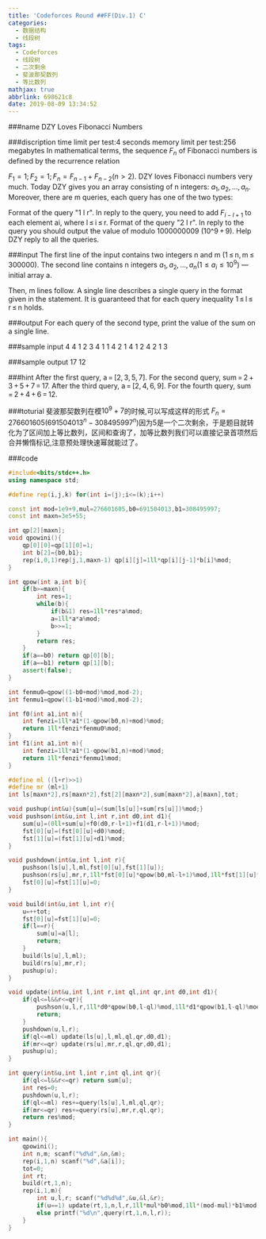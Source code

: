 ```yaml
---
title: 'Codeforces Round ##FF(Div.1) C'
categories:
  - 数据结构
  - 线段树
tags:
  - Codeforces
  - 线段树
  - 二次剩余
  - 斐波那契数列
  - 等比数列
mathjax: true
abbrlink: 698621c8
date: 2019-08-09 13:34:52
---
```


###name
DZY Loves Fibonacci Numbers

###discription
time limit per test:4 seconds
memory limit per test:256 megabytes
In mathematical terms, the sequence $F_n$ of Fibonacci numbers is defined by the recurrence relation

$F_1 = 1; F_2 = 1; F_n = F_{n - 1} + F_{n - 2} (n > 2)$.
DZY loves Fibonacci numbers very much. Today DZY gives you an array consisting of n integers: $a_1, a_2, ..., a_n$. Moreover, there are m queries, each query has one of the two types:

Format of the query "1 l r". In reply to the query, you need to add $F_{i - l + 1}$ to each element ai, where l ≤ i ≤ r.
Format of the query "2 l r". In reply to the query you should output the value of  modulo 1000000009 (10^9 + 9).
Help DZY reply to all the queries.

<!---more-->

###input
The first line of the input contains two integers n and m (1 ≤ n, m ≤ 300000). The second line contains n integers $a_1, a_2, ..., a_n (1 ≤ a_i ≤ 10^9)$ — initial array a.

Then, m lines follow. A single line describes a single query in the format given in the statement. It is guaranteed that for each query inequality 1 ≤ l ≤ r ≤ n holds.

###output
For each query of the second type, print the value of the sum on a single line.

###sample input
4 4
1 2 3 4
1 1 4
2 1 4
1 2 4
2 1 3

###sample output
17
12

###hint
After the first query, a = [2, 3, 5, 7].
For the second query, sum = 2 + 3 + 5 + 7 = 17.
After the third query, a = [2, 4, 6, 9].
For the fourth query, sum = 2 + 4 + 6 = 12.

###toturial
斐波那契数列在模$10^9+7$的时候,可以写成这样的形式 $F_n=276601605(691504013^n − 308495997^n)$因为5是一个二次剩余，于是题目就转化为了区间加上等比数列，区间和查询了，加等比数列我们可以直接记录首项然后合并懒惰标记,注意预处理快速幂就能过了。

###code
```cpp
#include<bits/stdc++.h>
using namespace std;

#define rep(i,j,k) for(int i=(j);i<=(k);i++)

const int mod=1e9+9,mul=276601605,b0=691504013,b1=308495997;
const int maxn=3e5+55;

int qp[2][maxn];
void qpowini(){
    qp[0][0]=qp[1][0]=1;
    int b[2]={b0,b1};
    rep(i,0,1)rep(j,1,maxn-1) qp[i][j]=1ll*qp[i][j-1]*b[i]%mod;
}

int qpow(int a,int b){
    if(b>=maxn){
        int res=1;
        while(b){
            if(b&1) res=1ll*res*a%mod;
            a=1ll*a*a%mod;
            b>>=1;
        }
        return res;
    }
    if(a==b0) return qp[0][b];
    if(a==b1) return qp[1][b];
    assert(false);
}

int fenmu0=qpow((1-b0+mod)%mod,mod-2);
int fenmu1=qpow((1-b1+mod)%mod,mod-2);

int f0(int a1,int n){
    int fenzi=1ll*a1*(1-qpow(b0,n)+mod)%mod;
    return 1ll*fenzi*fenmu0%mod;
}
int f1(int a1,int n){
    int fenzi=1ll*a1*(1-qpow(b1,n)+mod)%mod;
    return 1ll*fenzi*fenmu1%mod;
}

#define ml ((l+r)>>1)
#define mr (ml+1)
int ls[maxn*2],rs[maxn*2],fst[2][maxn*2],sum[maxn*2],a[maxn],tot;

void pushup(int&u){sum[u]=(sum[ls[u]]+sum[rs[u]])%mod;}
void pushson(int&u,int l,int r,int d0,int d1){
    sum[u]=(0ll+sum[u]+f0(d0,r-l+1)+f1(d1,r-l+1))%mod;
    fst[0][u]=(fst[0][u]+d0)%mod;
    fst[1][u]=(fst[1][u]+d1)%mod;
}

void pushdown(int&u,int l,int r){
    pushson(ls[u],l,ml,fst[0][u],fst[1][u]);
    pushson(rs[u],mr,r,1ll*fst[0][u]*qpow(b0,ml-l+1)%mod,1ll*fst[1][u]*qpow(b1,ml-l+1)%mod);
    fst[0][u]=fst[1][u]=0;
}

void build(int&u,int l,int r){
    u=++tot;
    fst[0][u]=fst[1][u]=0;
    if(l==r){
        sum[u]=a[l];
        return;
    }
    build(ls[u],l,ml);
    build(rs[u],mr,r);
    pushup(u);
}

void update(int&u,int l,int r,int ql,int qr,int d0,int d1){
    if(ql<=l&&r<=qr){
        pushson(u,l,r,1ll*d0*qpow(b0,l-ql)%mod,1ll*d1*qpow(b1,l-ql)%mod);
        return;
    }
    pushdown(u,l,r);
    if(ql<=ml) update(ls[u],l,ml,ql,qr,d0,d1);
    if(mr<=qr) update(rs[u],mr,r,ql,qr,d0,d1);
    pushup(u);
}

int query(int&u,int l,int r,int ql,int qr){
    if(ql<=l&&r<=qr) return sum[u];
    int res=0;
    pushdown(u,l,r);
    if(ql<=ml) res+=query(ls[u],l,ml,ql,qr);
    if(mr<=qr) res+=query(rs[u],mr,r,ql,qr);
    return res%mod;
}

int main(){
    qpowini();
    int n,m; scanf("%d%d",&n,&m);
    rep(i,1,n) scanf("%d",&a[i]);
    tot=0;
    int rt;
    build(rt,1,n);
    rep(i,1,m){
        int u,l,r; scanf("%d%d%d",&u,&l,&r);
        if(u==1) update(rt,1,n,l,r,1ll*mul*b0%mod,1ll*(mod-mul)*b1%mod);
        else printf("%d\n",query(rt,1,n,l,r));
    }
}
```





